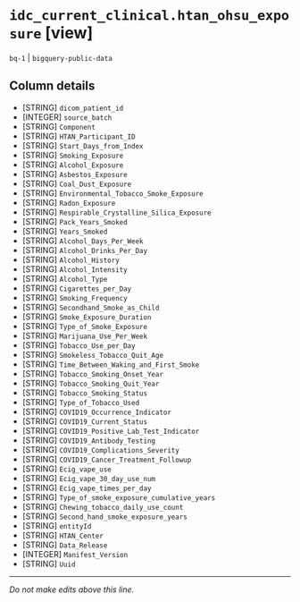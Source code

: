 # `idc_current_clinical.htan_ohsu_exposure` [view]
`bq-1` | `bigquery-public-data`

## Column details
* [STRING]    `dicom_patient_id`
* [INTEGER]   `source_batch`
* [STRING]    `Component`
* [STRING]    `HTAN_Participant_ID`
* [STRING]    `Start_Days_from_Index`
* [STRING]    `Smoking_Exposure`
* [STRING]    `Alcohol_Exposure`
* [STRING]    `Asbestos_Exposure`
* [STRING]    `Coal_Dust_Exposure`
* [STRING]    `Environmental_Tobacco_Smoke_Exposure`
* [STRING]    `Radon_Exposure`
* [STRING]    `Respirable_Crystalline_Silica_Exposure`
* [STRING]    `Pack_Years_Smoked`
* [STRING]    `Years_Smoked`
* [STRING]    `Alcohol_Days_Per_Week`
* [STRING]    `Alcohol_Drinks_Per_Day`
* [STRING]    `Alcohol_History`
* [STRING]    `Alcohol_Intensity`
* [STRING]    `Alcohol_Type`
* [STRING]    `Cigarettes_per_Day`
* [STRING]    `Smoking_Frequency`
* [STRING]    `Secondhand_Smoke_as_Child`
* [STRING]    `Smoke_Exposure_Duration`
* [STRING]    `Type_of_Smoke_Exposure`
* [STRING]    `Marijuana_Use_Per_Week`
* [STRING]    `Tobacco_Use_per_Day`
* [STRING]    `Smokeless_Tobacco_Quit_Age`
* [STRING]    `Time_Between_Waking_and_First_Smoke`
* [STRING]    `Tobacco_Smoking_Onset_Year`
* [STRING]    `Tobacco_Smoking_Quit_Year`
* [STRING]    `Tobacco_Smoking_Status`
* [STRING]    `Type_of_Tobacco_Used`
* [STRING]    `COVID19_Occurrence_Indicator`
* [STRING]    `COVID19_Current_Status`
* [STRING]    `COVID19_Positive_Lab_Test_Indicator`
* [STRING]    `COVID19_Antibody_Testing`
* [STRING]    `COVID19_Complications_Severity`
* [STRING]    `COVID19_Cancer_Treatment_Followup`
* [STRING]    `Ecig_vape_use`
* [STRING]    `Ecig_vape_30_day_use_num`
* [STRING]    `Ecig_vape_times_per_day`
* [STRING]    `Type_of_smoke_exposure_cumulative_years`
* [STRING]    `Chewing_tobacco_daily_use_count`
* [STRING]    `Second_hand_smoke_exposure_years`
* [STRING]    `entityId`
* [STRING]    `HTAN_Center`
* [STRING]    `Data_Release`
* [INTEGER]   `Manifest_Version`
* [STRING]    `Uuid`

-------------------------------------------------------------------------------
*Do not make edits above this line.*
